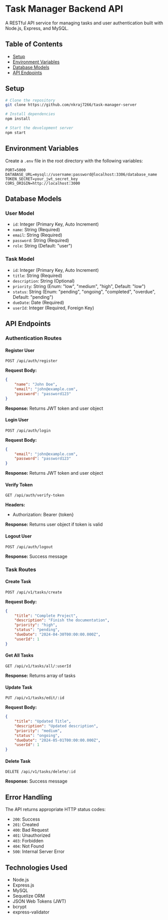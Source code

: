 # Task Manager Backend API

A RESTful API service for managing tasks and user authentication built with Node.js, Express, and MySQL.

## Table of Contents

-   [Setup](#setup)
-   [Environment Variables](#environment-variables)
-   [Database Models](#database-models)
-   [API Endpoints](#api-endpoints)

## Setup

```bash
# Clone the repository
git clone https://github.com/nkraj7266/task-manager-server

# Install dependencies
npm install

# Start the development server
npm start
```

## Environment Variables

Create a `.env` file in the root directory with the following variables:

```env
PORT=5000
DATABASE_URL=mysql://username:password@localhost:3306/database_name
TOKEN_SECRET=your_jwt_secret_key
CORS_ORIGIN=http://localhost:3000
```

## Database Models

### User Model

-   `id`: Integer (Primary Key, Auto Increment)
-   `name`: String (Required)
-   `email`: String (Required)
-   `password`: String (Required)
-   `role`: String (Default: "user")

### Task Model

-   `id`: Integer (Primary Key, Auto Increment)
-   `title`: String (Required)
-   `description`: String (Optional)
-   `priority`: String (Enum: "low", "medium", "high", Default: "low")
-   `status`: String (Enum: "pending", "ongoing", "completed", "overdue", Default: "pending")
-   `dueDate`: Date (Required)
-   `userId`: Integer (Required, Foreign Key)

## API Endpoints

### Authentication Routes

#### Register User

```http
POST /api/auth/register
```

**Request Body:**

```json
{
	"name": "John Doe",
	"email": "john@example.com",
	"password": "password123"
}
```

**Response:** Returns JWT token and user object

#### Login User

```http
POST /api/auth/login
```

**Request Body:**

```json
{
	"email": "john@example.com",
	"password": "password123"
}
```

**Response:** Returns JWT token and user object

#### Verify Token

```http
GET /api/auth/verify-token
```

**Headers:**

-   Authorization: Bearer {token}

**Response:** Returns user object if token is valid

#### Logout User

```http
POST /api/auth/logout
```

**Response:** Success message

### Task Routes

#### Create Task

```http
POST /api/v1/tasks/create
```

**Request Body:**

```json
{
	"title": "Complete Project",
	"description": "Finish the documentation",
	"priority": "high",
	"status": "pending",
	"dueDate": "2024-04-30T00:00:00.000Z",
	"userId": 1
}
```

#### Get All Tasks

```http
GET /api/v1/tasks/all/:userId
```

**Response:** Returns array of tasks

#### Update Task

```http
PUT /api/v1/tasks/edit/:id
```

**Request Body:**

```json
{
	"title": "Updated Title",
	"description": "Updated description",
	"priority": "medium",
	"status": "ongoing",
	"dueDate": "2024-05-01T00:00:00.000Z",
	"userId": 1
}
```

#### Delete Task

```http
DELETE /api/v1/tasks/delete/:id
```

**Response:** Success message

## Error Handling

The API returns appropriate HTTP status codes:

-   `200`: Success
-   `201`: Created
-   `400`: Bad Request
-   `401`: Unauthorized
-   `403`: Forbidden
-   `404`: Not Found
-   `500`: Internal Server Error

## Technologies Used

-   Node.js
-   Express.js
-   MySQL
-   Sequelize ORM
-   JSON Web Tokens (JWT)
-   bcrypt
-   express-validator
